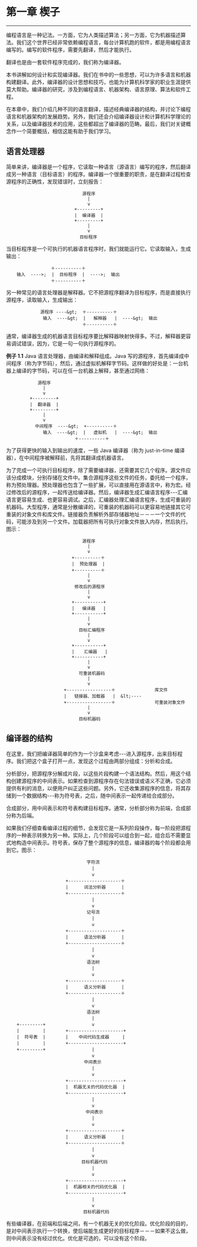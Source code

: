 # 第一章 楔子

----------

编程语言是一种记法。一方面，它为人类描述算法；另一方面，它为机器描述算法。我们这个世界已经非常依赖编程语言，每台计算机跑的软件，都是用编程语言编写的。编写的软件程序，需要先翻译，然后才能执行。

翻译也是由一套软件程序完成的，我们称为编译器。

本书讲解如何设计和实现编译器。我们在书中的一些思想，可以为许多语言和机器构建翻译。此外，编译器的设计思想和技巧，也能为计算机科学家的职业生涯提供莫大帮助。编译器的研究，涉及到编程语言、机器架构、语言原理、算法和软件工程。

在本章中，我们介绍几种不同的语言翻译，描述经典编译器的结构，并讨论下编程语言和机器架构的发展趋势。另外，我们还会介绍编译器设计和计算机科学理论的关系，以及编译器技术的应用，这些都超出了编译器的范畴。最后，我们对关键概念作一个简要概括，相信这能有助于我们学习。

## 语言处理器

简单来讲，编译器是一个程序，它读取一种语言（源语言）编写的程序，然后翻译成另一种语言（目标语言）的程序。编译器一个很重要的职责，是在翻译过程检查源程序的正确性，发现错误时，立刻报告：

```?
                             源程序
                               |
                               v
                          +---------+
                          |  编译器  |
                          +---------+
                               |
                               v
                            目标程序
```

当目标程序是一个可执行的机器语言程序时，我们就能运行它。它读取输入，生成输出：

```?
                 ＋----------＋
    输入  ---->;  |  目标程序  |  ---->;  输出
                 ＋----------＋
```

另一种常见的语言处理器是解释器。它不把源程序翻译为目标程序，而是直接执行源程序，读取输入，生成输出：

```? 
             源程序 ----&gt;  ＋----------＋
              输入  ----&gt;  |   解释器   |  ----&gt;  输出
                             ＋----------＋
```

通常，编译器生成的机器语言目标程序要比解释器映射快得多。不过，解释器更容易调试错误，因为，它是一句一句执行源程序的。

**例子 1.1** Java 语言处理器，由编译和解释组成。Java 写的源程序，首先编译成中间程序（称为字节码），然后，通过虚拟机解释字节码。这样做的好处是：一台机器上编译的字节码，可以在任一台机器上解释，甚至通过网络：

```?
            源程序
              |
              v
         +---------+
         |  翻译器  |
         +---------+
              |
              v
           中间程序  ----&gt;  +----------＋
              输入  ----&gt;  |   虚拟机   |  ----&gt;  输出
                          ＋----------＋
```

为了获得更快的输入到输出的速度，一些 Java 编译器（称为 just-in-time 编译器），在中间程序被解释前，先将其翻译成机器语言。

为了完成一个可执行目标程序，除了需要编译器，还需要其它几个程序。源文件应该分成模块，分别存储在文件中。集合源程序这些文件的任务，委托给一个程序，称为预处理器。预处理器也包含了一些扩展，可以直接用在源语言中，称为宏。经过修改后的源程序，一起传送给编译器。然后，编译器生成汇编语言程序---汇编语言更容易生成、也更容易调试。之后，汇编器处理汇编语言程序，生成可重装的机器码。大型程序，通常是分散编译的，可重装的机器码可以更容易地链接其它可重装的对象文件和库文件。链接器负责解析外部存储器地址－－－一个文件的代码，可能涉及到另一个文件。加载器把所有可执行对象文件放入内存，然后执行。图示：

```？
                             源程序
                               |
                               v
                         +----------＋
                         |  预处理器  |
                         +----------＋
                               |
                               v
                          修改后的源程序
                               |
                               v
                         +-----------+
                         |   编译器   |
                         +-----------+
                               |
                               v
                          　目标汇编程序
                               |
                               v
                         +-----------+
                         |  　汇编器   |
                         +-----------+
                               |
                               v
                          　可重装机器码
                               |
                               v
                      +-----------------＋　　　　　　　　　库文件
                      |   链接器、加载器   |  &lt;----  　
                      +-----------------＋　　　　　　　　　可重装对象文件
                               |
                               v
                          　目标机器码
```

## 编译器的结构

在这里，我们把编译器简单的作为一个沙盒来考虑---进入源程序，出来目标程序。我们把这个盒子打开一点，发现这个过程由两部分组成：分析和合成。

分析部分，把源程序分解成片段，以这些片段构建一个语法结构。然后，用这个结构创建源程序的中间表示。如果检查到源程序存在句法错误或语义不正确，它必须提供有利的消息，以便用户纠正这些问题。另外，它还收集源程序的信息，将其存储到一个数据结构---称为符号表，之后，随中间表示一起传递给合成部分。

合成部分，用中间表示和符号表构建目标程序。通常，分析部分称为前端，合成部分称为后端。

如果我们仔细查看编译过程的细节，会发现它是一系列阶段操作，每一阶段把源程序的一种表示转换为另一种。实际上，几个阶段可以组合到一起，组合后不需要显式地构造中间表示。符号表，保存了整个源程序的信息，编译器的每个阶段都会用到它。图示：

```？
                             　字符流
                             　  |
                             　  v
                     　+--------------------＋
                     　|      词法分析器      |
                     　+--------------------＋
                             　  |
                             　  v
                             　记号流
                             　  |
                             　  v
                     　+--------------------＋
                     　|      语法分析器      |
                     　+--------------------＋
                             　  |
                             　  v
                             　语法树
                             　  |
                             　  v
                     　+--------------------＋
                     　|      语义分析器      |
                     　+--------------------＋
                             　  |
                             　  v
                             　语法树
                             　  |
    +---------+              　  v
    |         |      　+---------------------+
    |  符号表  |      　|    中间代码生成器     |
    |         |      　+---------------------+
    +---------+               　 |
                              　 v
                          　  中间表示
                              　 |
                              　 v
                     　+---------------------+
                     　|  机器无关的代码优化器  |
                     　+---------------------+
                              　 |
                              　 v
                          　 　中间表示
                              　 |
                              　 v
                     　+--------------------＋
                     　|      语义分析器      |
                     　+--------------------＋
                             　  |
                             　  v
                           　目标机器代码
                               　|
                               　v
                     　+---------------------+　
                     　|  机器相关的代码优化器  |
                     　+---------------------+　
                               　|
                               　v
                          　　目标机器代码
```

有些编译器，在前端和后端之间，有一个机器无关的优化阶段。优化阶段的目的，是对中间表示执行一个转换，使后端能生成更好的目标程序－－－如果不这么做，则中间表示没有经过优化。优化是可选的，可以没有这个阶段。


